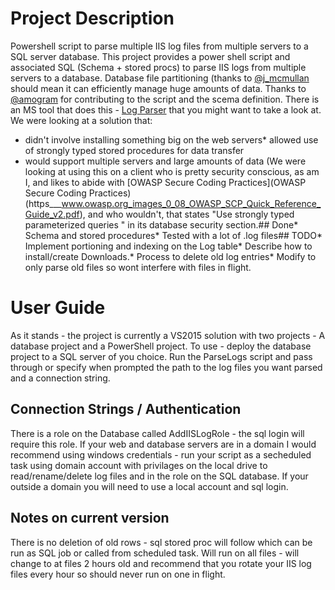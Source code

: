 # Project Description
Powershell script to parse multiple IIS log files from multiple servers to a SQL server database.
This project provides a power shell script and associated SQL (Schema + stored procs) to parse IIS logs from multiple servers to a database.
Database file partitioning (thanks to [@j_mcmullan](https://twitter.com/j_mcmullan) should mean it can efficiently manage huge amounts of data.
Thanks to [@amogram](https://twitter.com/amogram) for contributing to the script and the scema definition.
There is an MS tool that does this - [Log Parser](https://www.iis.net/downloads/community/2010/04/log-parser-22) that you might want to take a look at.
We were looking at a solution that:
* didn't involve installing something big on the web servers* allowed use of strongly typed stored procedures for data transfer
* would support multiple servers and large amounts of data
(We were looking at using this on a client who is pretty security conscious, as am I, and likes to abide with [OWASP Secure Coding Practices](OWASP Secure Coding Practices)(https___www.owasp.org_images_0_08_OWASP_SCP_Quick_Reference_Guide_v2.pdf), and who wouldn't, that states "Use strongly typed parameterized queries " in its database security section.## Done* Schema and stored procedures* Tested with a lot of .log files## TODO* Implement portioning and indexing on the Log table* Describe how to install/create Downloads.* Process to delete old log entries* Modify to only parse old files so wont interfere with files in flight.

# User Guide
As it stands - the project is currently a VS2015 solution with two projects - A database project and a PowerShell project.
To use - deploy the database project to a SQL server of you choice.
Run the ParseLogs script and pass through or specify when prompted the path to the log files you want parsed and a connection string.
## Connection Strings / Authentication
There is a role on the Database called AddIISLogRole - the sql login will require this role.  If your web and database servers are in a domain I would recommend using windows credentials - run your script as a secheduled task using domain account with privilages on the local drive to read/rename/delete log files and in the role on the SQL database.
If your outside a domain you will need to use a local account and sql login.
## Notes on current version
There is no deletion of old rows - sql stored proc will follow which can be run as SQL job or called from scheduled task.
Will run on all files - will change to at files 2 hours  old and recommend that you rotate your IIS log files every hour so should never run on one in flight.

